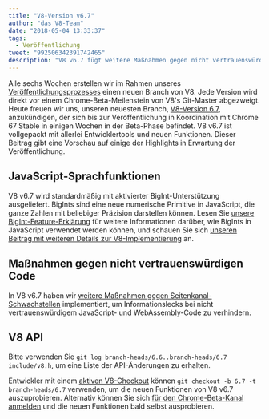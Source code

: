 ```yaml
---
title: "V8-Version v6.7"
author: "das V8-Team"
date: "2018-05-04 13:33:37"
tags: 
  - Veröffentlichung
tweet: "992506342391742465"
description: "V8 v6.7 fügt weitere Maßnahmen gegen nicht vertrauenswürdigen Code hinzu und bietet BigInt-Unterstützung."
---
```

Alle sechs Wochen erstellen wir im Rahmen unseres [Veröffentlichungsprozesses](/docs/release-process) einen neuen Branch von V8. Jede Version wird direkt vor einem Chrome-Beta-Meilenstein von V8's Git-Master abgezweigt. Heute freuen wir uns, unseren neuesten Branch, [V8-Version 6.7](https://chromium.googlesource.com/v8/v8.git/+log/branch-heads/6.7), anzukündigen, der sich bis zur Veröffentlichung in Koordination mit Chrome 67 Stable in einigen Wochen in der Beta-Phase befindet. V8 v6.7 ist vollgepackt mit allerlei Entwicklertools und neuen Funktionen. Dieser Beitrag gibt eine Vorschau auf einige der Highlights in Erwartung der Veröffentlichung.

<!--truncate-->
## JavaScript-Sprachfunktionen

V8 v6.7 wird standardmäßig mit aktivierter BigInt-Unterstützung ausgeliefert. BigInts sind eine neue numerische Primitive in JavaScript, die ganze Zahlen mit beliebiger Präzision darstellen können. Lesen Sie [unsere BigInt-Feature-Erklärung](/features/bigint) für weitere Informationen darüber, wie BigInts in JavaScript verwendet werden können, und schauen Sie sich [unseren Beitrag mit weiteren Details zur V8-Implementierung](/blog/bigint) an.

## Maßnahmen gegen nicht vertrauenswürdigen Code

In V8 v6.7 haben wir [weitere Maßnahmen gegen Seitenkanal-Schwachstellen](/docs/untrusted-code-mitigations) implementiert, um Informationslecks bei nicht vertrauenswürdigem JavaScript- und WebAssembly-Code zu verhindern.

## V8 API

Bitte verwenden Sie `git log branch-heads/6.6..branch-heads/6.7 include/v8.h`, um eine Liste der API-Änderungen zu erhalten.

Entwickler mit einem [aktiven V8-Checkout](/docs/source-code#using-git) können `git checkout -b 6.7 -t branch-heads/6.7` verwenden, um die neuen Funktionen von V8 v6.7 auszuprobieren. Alternativ können Sie sich [für den Chrome-Beta-Kanal anmelden](https://www.google.com/chrome/browser/beta.html) und die neuen Funktionen bald selbst ausprobieren.
